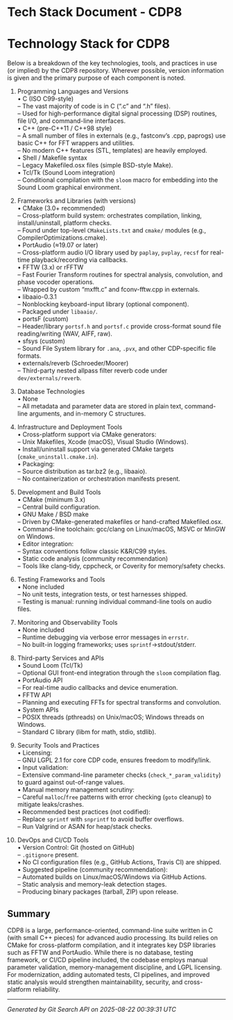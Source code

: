 # Tech Stack Document - CDP8

Technology Stack for CDP8  
=========================  
Below is a breakdown of the key technologies, tools, and practices in use (or implied) by the CDP8 repository. Wherever possible, version information is given and the primary purpose of each component is noted.

1. Programming Languages and Versions  
   • C (ISO C99-style)  
     – The vast majority of code is in C (“.c” and “.h” files).  
     – Used for high-performance digital signal processing (DSP) routines, file I/O, and command-line interfaces.  
   • C++ (pre-C++11 / C++98 style)  
     – A small number of files in externals (e.g., fastconv’s .cpp, paprogs) use basic C++ for FFT wrappers and utilities.  
     – No modern C++ features (STL, templates) are heavily employed.  
   • Shell / Makefile syntax  
     – Legacy Makefiled.osx files (simple BSD-style Make).  
   • Tcl/Tk (Sound Loom integration)  
     – Conditional compilation with the `sloom` macro for embedding into the Sound Loom graphical environment.

2. Frameworks and Libraries (with versions)  
   • CMake (3.0+ recommended)  
     – Cross-platform build system: orchestrates compilation, linking, install/uninstall, platform checks.  
     – Found under top-level `CMakeLists.txt` and `cmake/` modules (e.g., CompilerOptimizations.cmake).  
   • PortAudio (≈19.07 or later)  
     – Cross-platform audio I/O library used by `paplay`, `pvplay`, `recsf` for real-time playback/recording via callbacks.  
   • FFTW (3.x) or rFFTW  
     – Fast Fourier Transform routines for spectral analysis, convolution, and phase vocoder operations.  
     – Wrapped by custom “mxfft.c” and fconv-fftw.cpp in externals.  
   • libaaio-0.3.1  
     – Nonblocking keyboard-input library (optional component).  
     – Packaged under `libaaio/`.  
   • portsF (custom)  
     – Header/library `portsf.h` and `portsf.c` provide cross-format sound file reading/writing (WAV, AIFF, raw).  
   • sfsys (custom)  
     – Sound File System library for `.ana`, `.pvx`, and other CDP-specific file formats.  
   • externals/reverb (Schroeder/Moorer)  
     – Third-party nested allpass filter reverb code under `dev/externals/reverb`.  

3. Database Technologies  
   • None  
     – All metadata and parameter data are stored in plain text, command-line arguments, and in-memory C structures.  

4. Infrastructure and Deployment Tools  
   • Cross-platform support via CMake generators:  
     – Unix Makefiles, Xcode (macOS), Visual Studio (Windows).  
   • Install/uninstall support via generated CMake targets (`cmake_uninstall.cmake.in`).  
   • Packaging:  
     – Source distribution as tar.bz2 (e.g., libaaio).  
     – No containerization or orchestration manifests present.  

5. Development and Build Tools  
   • CMake (minimum 3.x)  
     – Central build configuration.  
   • GNU Make / BSD make  
     – Driven by CMake-generated makefiles or hand-crafted Makefiled.osx.  
   • Command-line toolchain: gcc/clang on Linux/macOS, MSVC or MinGW on Windows.  
   • Editor integration:  
     – Syntax conventions follow classic K&R/C99 styles.  
   • Static code analysis (community recommendation)  
     – Tools like clang-tidy, cppcheck, or Coverity for memory/safety checks.  

6. Testing Frameworks and Tools  
   • None included  
     – No unit tests, integration tests, or test harnesses shipped.  
     – Testing is manual: running individual command-line tools on audio files.  

7. Monitoring and Observability Tools  
   • None included  
     – Runtime debugging via verbose error messages in `errstr`.  
     – No built-in logging frameworks; uses `sprintf`→stdout/stderr.  

8. Third-party Services and APIs  
   • Sound Loom (Tcl/Tk)  
     – Optional GUI front-end integration through the `sloom` compilation flag.  
   • PortAudio API  
     – For real-time audio callbacks and device enumeration.  
   • FFTW API  
     – Planning and executing FFTs for spectral transforms and convolution.  
   • System APIs  
     – POSIX threads (pthreads) on Unix/macOS; Windows threads on Windows.  
     – Standard C library (libm for math, stdio, stdlib).  

9. Security Tools and Practices  
   • Licensing:  
     – GNU LGPL 2.1 for core CDP code, ensures freedom to modify/link.  
   • Input validation:  
     – Extensive command-line parameter checks (`check_*_param_validity`) to guard against out-of-range values.  
   • Manual memory management scrutiny:  
     – Careful `malloc`/`free` patterns with error checking (`goto` cleanup) to mitigate leaks/crashes.  
   • Recommended best practices (not codified):  
     – Replace `sprintf` with `snprintf` to avoid buffer overflows.  
     – Run Valgrind or ASAN for heap/stack checks.  

10. DevOps and CI/CD Tools  
    • Version Control: Git (hosted on GitHub)  
      – `.gitignore` present.  
    • No CI configuration files (e.g., GitHub Actions, Travis CI) are shipped.  
    • Suggested pipeline (community recommendation):  
      – Automated builds on Linux/macOS/Windows via GitHub Actions.  
      – Static analysis and memory-leak detection stages.  
      – Producing binary packages (tarball, ZIP) upon release.  

Summary  
-------  
CDP8 is a large, performance-oriented, command-line suite written in C (with small C++ pieces) for advanced audio processing. Its build relies on CMake for cross-platform compilation, and it integrates key DSP libraries such as FFTW and PortAudio. While there is no database, testing framework, or CI/CD pipeline included, the codebase employs manual parameter validation, memory-management discipline, and LGPL licensing. For modernization, adding automated tests, CI pipelines, and improved static analysis would strengthen maintainability, security, and cross-platform reliability.

---
*Generated by Git Search API on 2025-08-22 00:39:31 UTC*
